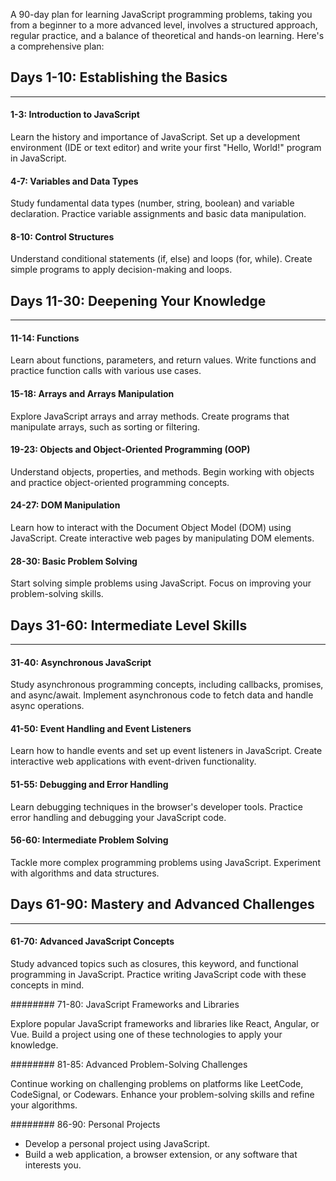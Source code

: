 A 90-day plan for learning JavaScript programming problems, taking you from a beginner to a more advanced level, involves a structured approach, regular practice, and a balance of theoretical and hands-on learning. Here's a comprehensive plan:

## Days 1-10: Establishing the Basics
------------------------------------------------

#### 1-3: Introduction to JavaScript

Learn the history and importance of JavaScript.
Set up a development environment (IDE or text editor) and write your first "Hello, World!" program in JavaScript.
#### 4-7: Variables and Data Types

Study fundamental data types (number, string, boolean) and variable declaration.
Practice variable assignments and basic data manipulation.
#### 8-10: Control Structures

Understand conditional statements (if, else) and loops (for, while).
Create simple programs to apply decision-making and loops.

## Days 11-30: Deepening Your Knowledge
------------------------------------------------

#### 11-14: Functions

Learn about functions, parameters, and return values.
Write functions and practice function calls with various use cases.
#### 15-18: Arrays and Arrays Manipulation

Explore JavaScript arrays and array methods.
Create programs that manipulate arrays, such as sorting or filtering.
#### 19-23: Objects and Object-Oriented Programming (OOP)

Understand objects, properties, and methods.
Begin working with objects and practice object-oriented programming concepts.
#### 24-27: DOM Manipulation

Learn how to interact with the Document Object Model (DOM) using JavaScript.
Create interactive web pages by manipulating DOM elements.
#### 28-30: Basic Problem Solving

Start solving simple problems using JavaScript.
Focus on improving your problem-solving skills.

## Days 31-60: Intermediate Level Skills
-----------------------------------------------------------

#### 31-40: Asynchronous JavaScript

Study asynchronous programming concepts, including callbacks, promises, and async/await.
Implement asynchronous code to fetch data and handle async operations.
#### 41-50: Event Handling and Event Listeners

Learn how to handle events and set up event listeners in JavaScript.
Create interactive web applications with event-driven functionality.
#### 51-55: Debugging and Error Handling

Learn debugging techniques in the browser's developer tools.
Practice error handling and debugging your JavaScript code.
#### 56-60: Intermediate Problem Solving

Tackle more complex programming problems using JavaScript.
Experiment with algorithms and data structures.

## Days 61-90: Mastery and Advanced Challenges
------------------------------------------------------------

#### 61-70: Advanced JavaScript Concepts

Study advanced topics such as closures, this keyword, and functional programming in JavaScript.
Practice writing JavaScript code with these concepts in mind.

######## 71-80: JavaScript Frameworks and Libraries

Explore popular JavaScript frameworks and libraries like React, Angular, or Vue.
Build a project using one of these technologies to apply your knowledge.

######## 81-85: Advanced Problem-Solving Challenges

Continue working on challenging problems on platforms like LeetCode, CodeSignal, or Codewars.
Enhance your problem-solving skills and refine your algorithms.

######## 86-90: Personal Projects

- Develop a personal project using JavaScript.
- Build a web application, a browser extension, or any software that interests you.
